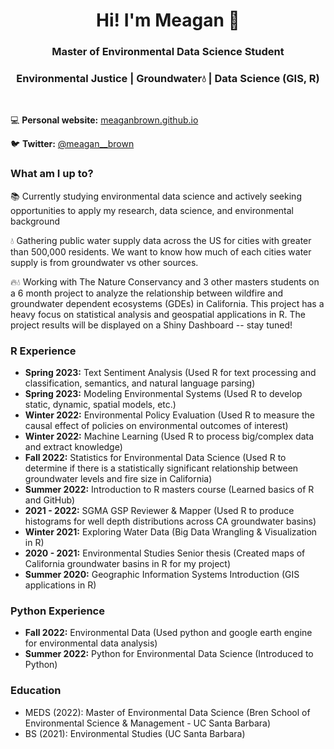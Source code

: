 <h1 align="center">Hi! I'm Meagan 🌱</h1>

<h3 align="center">Master of Environmental Data Science Student</h3>
<h3 align="center">Environmental Justice | Groundwater💧 | Data Science (GIS, R) </h3>
<br>

💻 **Personal website:** [meaganbrown.github.io](https://meaganbrown.github.io/)

🐦 **Twitter:** [@meagan__brown](https://twitter.com/meagan__brown)

### What am I up to? 

📚 Currently studying environmental data science and actively seeking opportunities to apply my research, data science, and environmental background

💧 Gathering public water supply data across the US for cities with greater than 500,000 residents. We want to know how much of each cities water supply is from groundwater vs other sources. 

🔥💧 Working with The Nature Conservancy and 3 other masters students on a 6 month project to analyze the relationship between wildfire and groundwater dependent ecosystems (GDEs) in California. This project has a heavy focus on statistical analysis and geospatial applications in R. The project results will be displayed on a Shiny Dashboard -- stay tuned!

### R Experience
- **Spring 2023:** Text Sentiment Analysis (Used R for text processing and classification, semantics, and natural language parsing)
- **Spring 2023:** Modeling Environmental Systems (Used R to develop static, dynamic, spatial models, etc.)
- **Winter 2022:** Environmental Policy Evaluation (Used R to measure the causal effect of policies on environmental outcomes of interest)
- **Winter 2022:** Machine Learning (Used R to process big/complex data and extract knowledge)
- **Fall   2022:** Statistics for Environmental Data Science (Used R to determine if there is a statistically significant relationship between groundwater levels and fire size in California) 
- **Summer 2022:** Introduction to R masters course (Learned basics of R and GitHub)
- **2021 - 2022:** SGMA GSP Reviewer & Mapper (Used R to produce histograms for well depth distributions across CA groundwater basins)
- **Winter 2021:** Exploring Water Data (Big Data Wrangling & Visualization in R)
- **2020 - 2021:** Environmental Studies Senior thesis (Created maps of California groundwater basins in R for my project)
- **Summer 2020:** Geographic Information Systems Introduction (GIS applications in R)

### Python Experience
- **Fall   2022:** Environmental Data (Used python and google earth engine for environmental data analysis)
- **Summer 2022:** Python for Environmental Data Science (Introduced to Python)

### Education

- MEDS (2022): Master of Environmental Data Science (Bren School of Environmental Science & Management - UC Santa Barbara)
- BS (2021): Environmental Studies (UC Santa Barbara)


<!--
**meaganbrown/meaganbrown** is a ✨ _special_ ✨ repository because its `README.md` (this file) appears on your GitHub profile.

Here are some ideas to get you started:

- 🔭 I’m currently working on ...
- 🌱 I’m currently learning ...
- 👯 I’m looking to collaborate on ...
- 🤔 I’m looking for help with ...
- 💬 Ask me about ...
- 📫 How to reach me: ...
- 😄 Pronouns: ...
- ⚡ Fun fact: ...
-->
